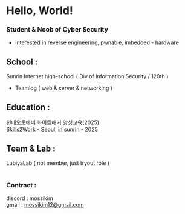 Hello, World!
=
### Student & Noob of Cyber Security
 - interested in reverse engineering, pwnable, imbedded - hardware
 
## School : 
Sunrin Internet high-school ( Div of Information Security / 120th )
   - Teamlog ( web & server & networking )
  
## Education : 
 현대오토에버 화이트해커 양성교육(2025)<br>
 Skills2Work - Seoul, in sunrin - 2025
 
## Team & Lab : 
LubiyaLab ( not member, just tryout role )
<br> <br>
### Contract : 
discord : mossikim<br>
gmail : mossikim12@gmail.com
